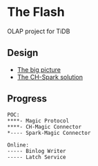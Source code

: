 # The Flash
OLAP project for TiDB

## Design
* [The big picture](https://github.com/pingcap/theflash/blob/master/docs/the-big-picture.md)
* [The CH-Spark solution](https://github.com/pingcap/theflash/blob/master/docs/ch-spark.md)

## Progress
```
POC:
****- Magic Protocol
****- CH-Magic Connector
*---- Spark-Magic Connector

Online:
----- Binlog Writer
----- Latch Service
```
